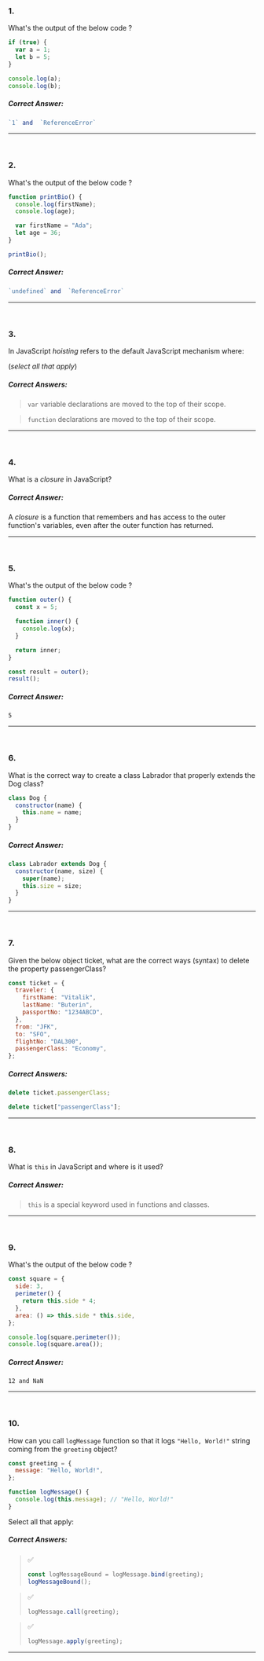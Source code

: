 ### 1.

What's the output of the below code ?

```js
if (true) {
  var a = 1;
  let b = 5;
}

console.log(a);
console.log(b);
```

##### Correct Answer:

```js
`1` and  `ReferenceError`
```

<hr>
<br>

### 2.

What's the output of the below code ?

```js
function printBio() {
  console.log(firstName);
  console.log(age);

  var firstName = "Ada";
  let age = 36;
}

printBio();
```

##### Correct Answer:

```js
`undefined` and  `ReferenceError`
```

<hr>
<br>

### 3.

In JavaScript _hoisting_ refers to the default JavaScript mechanism where:

(_select all that apply_)

##### Correct Answers:

> `var` variable declarations are moved to the top of their scope.

> `function` declarations are moved to the top of their scope.

<hr>
<br>

### 4.

What is a _closure_ in JavaScript?

##### Correct Answer:

A _closure_ is a function that remembers and has access to the outer function's variables, even after the outer function has returned.

<hr>
<br>

### 5.

What's the output of the below code ?

```js
function outer() {
  const x = 5;

  function inner() {
    console.log(x);
  }

  return inner;
}

const result = outer();
result();
```

##### Correct Answer:

```
5
```

<hr>
<br>

### 6.

What is the correct way to create a class Labrador that properly extends the Dog class?

```js
class Dog {
  constructor(name) {
    this.name = name;
  }
}
```

##### Correct Answer:

```js
class Labrador extends Dog {
  constructor(name, size) {
    super(name);
    this.size = size;
  }
}
```

<hr>
<br>

### 7.

Given the below object ticket, what are the correct ways (syntax) to delete the property passengerClass?

```js
const ticket = {
  traveler: {
    firstName: "Vitalik",
    lastName: "Buterin",
    passportNo: "1234ABCD",
  },
  from: "JFK",
  to: "SFO",
  flightNo: "DAL300",
  passengerClass: "Economy",
};
```

##### Correct Answers:

```js
delete ticket.passengerClass;
```

```js
delete ticket["passengerClass"];
```

<hr>
<br>

### 8.

What is `this` in JavaScript and where is it used?

##### Correct Answer:

> `this` is a special keyword used in functions and classes.

<hr>
<br>

### 9.

What's the output of the below code ?

```js
const square = {
  side: 3,
  perimeter() {
    return this.side * 4;
  },
  area: () => this.side * this.side,
};

console.log(square.perimeter());
console.log(square.area());
```

##### Correct Answer:

```
12 and NaN
```

<hr>
<br>

### 10.

How can you call `logMessage` function so that it logs `"Hello, World!"` string coming from the `greeting` object?

```js
const greeting = {
  message: "Hello, World!",
};

function logMessage() {
  console.log(this.message); // "Hello, World!"
}
```

Select all that apply:

##### Correct Answers:

> ✅
>
> ```js
> const logMessageBound = logMessage.bind(greeting);
> logMessageBound();
> ```

> ✅
>
> ```js
> logMessage.call(greeting);
> ```

> ✅
>
> ```js
> logMessage.apply(greeting);
> ```

<hr>
<br>